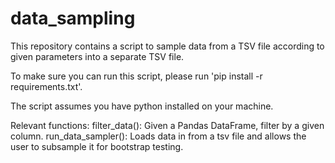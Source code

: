 # data_sampling
This repository contains a script to sample data from a TSV file according to given parameters into a separate TSV file. 

To make sure you can run this script, please run 'pip install -r requirements.txt'. 

The script assumes you have python installed on your machine. 

Relevant functions:
filter_data(): Given a Pandas DataFrame, filter by a given column.
run_data_sampler(): Loads data in from a tsv file and allows the user to subsample it for bootstrap testing. 